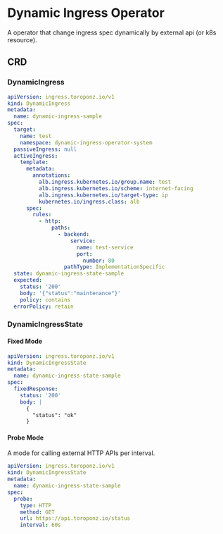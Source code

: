 # Dynamic Ingress Operator

A operator that change ingress spec dynamically by external api (or k8s resource).

## CRD

### DynamicIngress

```yaml
apiVersion: ingress.toroponz.io/v1
kind: DynamicIngress
metadata:
  name: dynamic-ingress-sample
spec:
  target:
    name: test
    namespace: dynamic-ingress-operator-system
  passiveIngress: null
  activeIngress:
    template:
      metadata:
        annotations:
          alb.ingress.kubernetes.io/group.name: test
          alb.ingress.kubernetes.io/scheme: internet-facing
          alb.ingress.kubernetes.io/target-type: ip
          kubernetes.io/ingress.class: alb
      spec:
        rules:
          - http:
              paths:
                - backend:
                    service:
                      name: test-service
                      port:
                        number: 80
                  pathType: ImplementationSpecific
  state: dynamic-ingress-state-sample
  expected:
    status: '200'
    body: '{"status":"maintenance"}'
    policy: contains
  errorPolicy: retain
```

### DynamicIngressState

#### Fixed Mode

```yaml
apiVersion: ingress.toroponz.io/v1
kind: DynamicIngressState
metadata:
  name: dynamic-ingress-state-sample
spec:
  fixedResponse:
    status: '200'
    body: |
      {
        "status": "ok"
      }
```

#### Probe Mode

A mode for calling external HTTP APIs per interval.

```yaml
apiVersion: ingress.toroponz.io/v1
kind: DynamicIngressState
metadata:
  name: dynamic-ingress-state-sample
spec:
  probe:
    type: HTTP
    method: GET
    url: https://api.toroponz.io/status
    interval: 60s
```

